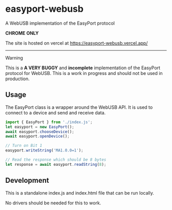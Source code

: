 # easyport-webusb

A WebUSB implementation of the EasyPort protocol

**CHROME ONLY**

The site is hosted on vercel at https://easyport-webusb.vercel.app/


---

> [!WARNING]
This is a **A VERY BUGGY** and **incomplete** implementation of the EasyPort protocol for WebUSB. This is a work in progress and should not be used in production.

## Usage

The EasyPort class is a wrapper around the WebUSB API. It is used to connect to a device and send and receive data.



```js
import { EasyPort } from './index.js';
let easyport = new EasyPort();
await easyport.chooseDevice();
await easyport.openDevice();

// Turn on Bit 1
easyport.writeString('MA1.0.0=1'); 

// Read the response which should be 8 bytes
let response = await easyport.readString(8);
```


## Development

This is a standalone index.js and index.html file that can be run locally.

No drivers should be needed for this to work.
